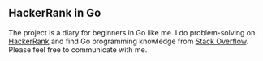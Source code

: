 ## HackerRank in Go
The project is a diary for beginners in Go like me. I do problem-solving on [HackerRank](https://www.hackerrank.com) and find Go programming ​knowledge from [Stack Overflow](https://stackoverflow.com/questions/tagged/go).
Please feel free to communicate with me.
